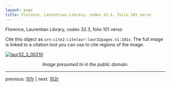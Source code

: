```yaml
---
layout: page
title: Florence, Laurentian Library, codex 32.3, folio 101 verso
---
```


Florence, Laurentian Library, codex 32.3, folio 101 verso

Cite this object as `urn:cite2:citelaur:laur32pages.v1:101v`.  The full image is linked to a citation tool you can use to cite regions of the image.

[![laur32_3_00210](http://www.homermultitext.org/iipsrv?IIIF=/project/homer/pyramidal/deepzoom/citelaur/laur32imgs/v1/laur32_3_00210.tif/full/800,/0/default.jpg)](http://www.homermultitext.org/ict2/?urn=urn:cite2:citelaur:laur32imgs.v1:laur32_3_00210) 

<p style="text-align: center; font-style: italic;">Image presumed to in the public domain.</p>

---

previous: [101r](../101r/) | next: [102r](../102r/)